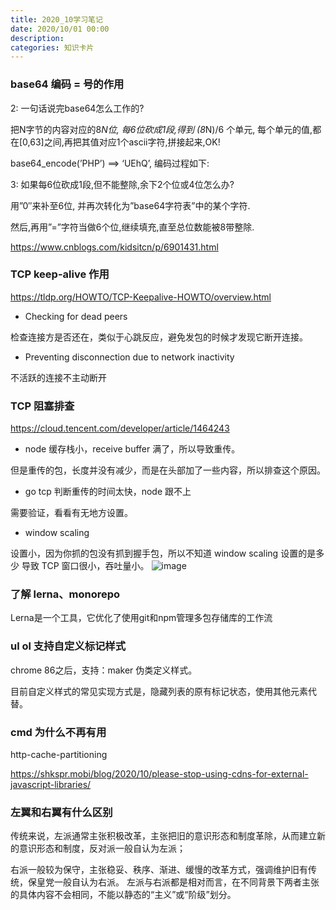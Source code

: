 ```yaml
---
title: 2020_10学习笔记
date: 2020/10/01 00:00
description:
categories: 知识卡片
---
```

### base64 编码 = 号的作用
2: 一句话说完base64怎么工作的?

把N字节的内容对应的8*N位, 每6位砍成1段,得到 (8*N)/6 个单元,
每个单元的值,都在[0,63]之间,再把其值对应1个ascii字符,拼接起来,OK!

base64_encode(’PHP’) ==> ‘UEhQ’, 编码过程如下:



3: 如果每6位砍成1段,但不能整除,余下2个位或4位怎么办?

用”0″来补至6位, 并再次转化为”base64字符表”中的某个字符.

然后,再用”=”字符当做6个位,继续填充,直至总位数能被8带整除.

https://www.cnblogs.com/kidsitcn/p/6901431.html

### TCP keep-alive 作用
https://tldp.org/HOWTO/TCP-Keepalive-HOWTO/overview.html
*  Checking for dead peers
  
检查连接方是否还在，类似于心跳反应，避免发包的时候才发现它断开连接。

* Preventing disconnection due to network inactivity

不活跃的连接不主动断开

### TCP 阻塞排查
https://cloud.tencent.com/developer/article/1464243

* node 缓存栈小，receive buffer  满了，所以导致重传。

但是重传的包，长度并没有减少，而是在头部加了一些内容，所以排查这个原因。

* go tcp 判断重传的时间太快，node 跟不上

需要验证，看看有无地方设置。

*  window scaling

设置小，因为你抓的包没有抓到握手包，所以不知道 window scaling 设置的是多少
导致 TCP 窗口很小，吞吐量小。
![image](https://images.scar.site/WEBRESOURCE32cee163b5323fa7c64b73e1eb463983.png)

### 了解 lerna、monorepo
Lerna是一个工具，它优化了使用git和npm管理多包存储库的工作流

### ul ol 支持自定义标记样式
chrome 86之后，支持：maker 伪类定义样式。

目前自定义样式的常见实现方式是，隐藏列表的原有标记状态，使用其他元素代替。

### cmd 为什么不再有用
http-cache-partitioning

https://shkspr.mobi/blog/2020/10/please-stop-using-cdns-for-external-javascript-libraries/

### 左翼和右翼有什么区别
传统来说，左派通常主张积极改革，主张把旧的意识形态和制度革除，从而建立新的意识形态和制度，反对派一般自认为左派；

右派一般较为保守，主张稳妥、秩序、渐进、缓慢的改革方式，强调维护旧有传统，保皇党一般自认为右派。 左派与右派都是相对而言，在不同背景下两者主张的具体内容不会相同，不能以静态的“主义”或“阶级”划分。